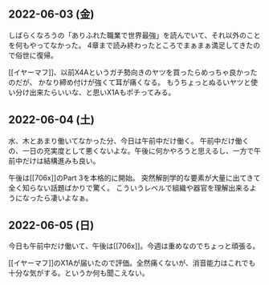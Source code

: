 ## 2022-06-03 (金)

しばらくなろうの「ありふれた職業で世界最強」を読んでいて、それ以外のことを何もやってなかった。
4章まで読み終わったところでまぁまぁ満足してきたので俗世に復帰。

[[イヤーマフ]]、以前X4Aというガチ勢向きのヤツを買ったらめっちゃ良かったのだが、
かなり締め付けが強くて耳が痛くなる。
もうちょっとぬるいヤツと使い分け出来たらいいな、と思いX1Aもポチってみる。

## 2022-06-04 (土)

水、木とあまり働いてなかった分、今日は午前中だけ働く。
午前中だけ働くの、一日の充実度として悪くないよな。午後に何かやろうと思えるし、一方で午前中だけは結構進みも良い。

午後は[[706x]]のPart 3を本格的に開始。
突然解剖学的な要素が大量に出てきて全く知らない話題ばかりで驚く。
こういうレベルで組織や器官を理解出来るようになったら凄いよなぁ。

## 2022-06-05 (日)

今日も午前中だけ働いて、午後は[[706x]]。今週は重めなのでちょっと頑張る。

[[イヤーマフ]]のX1Aが届いたので評価。全然痛くないが、消音能力はこれでも十分な気がする。というか何も聞こえない。